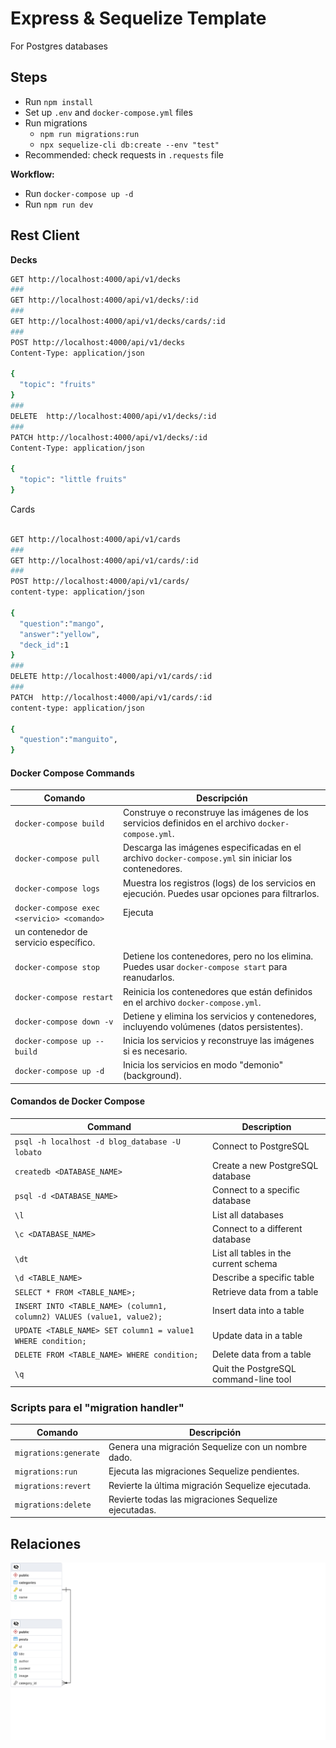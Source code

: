 # Express & Sequelize Template

For Postgres databases

## Steps

- Run `npm install`
- Set up `.env` and `docker-compose.yml` files
- Run migrations
  - `npm run migrations:run`
  - `npx sequelize-cli db:create --env "test"`
- Recommended: check requests in `.requests` file

**Workflow:**

- Run `docker-compose up -d`
- Run `npm run dev`

## Rest Client

**Decks**

```bash
GET http://localhost:4000/api/v1/decks
###
GET http://localhost:4000/api/v1/decks/:id
###
GET http://localhost:4000/api/v1/decks/cards/:id
###
POST http://localhost:4000/api/v1/decks
Content-Type: application/json

{
  "topic": "fruits"
}
###
DELETE  http://localhost:4000/api/v1/decks/:id
###
PATCH http://localhost:4000/api/v1/decks/:id
Content-Type: application/json

{
  "topic": "little fruits"
}
```

Cards

```bash

GET http://localhost:4000/api/v1/cards
###
GET http://localhost:4000/api/v1/cards/:id
###
POST http://localhost:4000/api/v1/cards/
content-type: application/json

{
  "question":"mango",
  "answer":"yellow",
  "deck_id":1
}
###
DELETE http://localhost:4000/api/v1/cards/:id
###
PATCH  http://localhost:4000/api/v1/cards/:id
content-type: application/json

{
  "question":"manguito",
}

```

#### Docker Compose Commands

| Comando                                    | Descripción                                                                                          |
| ------------------------------------------ | ---------------------------------------------------------------------------------------------------- |
| `docker-compose build`                     | Construye o reconstruye las imágenes de los servicios definidos en el archivo `docker-compose.yml`.  |
| `docker-compose pull`                      | Descarga las imágenes especificadas en el archivo `docker-compose.yml` sin iniciar los contenedores. |
| `docker-compose logs`                      | Muestra los registros (logs) de los servicios en ejecución. Puedes usar opciones para filtrarlos.    |
| `docker-compose exec <servicio> <comando>` | Ejecuta                                                                                              |
| un contenedor de servicio específico.      |
| `docker-compose stop`                      | Detiene los contenedores, pero no los elimina. Puedes usar `docker-compose start` para reanudarlos.  |
| `docker-compose restart`                   | Reinicia los contenedores que están definidos en el archivo `docker-compose.yml`.                    |
| `docker-compose down -v`                   | Detiene y elimina los servicios y contenedores, incluyendo volúmenes (datos persistentes).           |
| `docker-compose up --build`                | Inicia los servicios y reconstruye las imágenes si es necesario.                                     |
| `docker-compose up -d`                     | Inicia los servicios en modo "demonio" (background).                                                 |

#### Comandos de Docker Compose

| Command                                                                | Description                           |
| ---------------------------------------------------------------------- | ------------------------------------- |
| `psql -h localhost -d blog_database -U lobato`                         | Connect to PostgreSQL                 |
| `createdb <DATABASE_NAME>`                                             | Create a new PostgreSQL database      |
| `psql -d <DATABASE_NAME>`                                              | Connect to a specific database        |
| `\l`                                                                   | List all databases                    |
| `\c <DATABASE_NAME>`                                                   | Connect to a different database       |
| `\dt`                                                                  | List all tables in the current schema |
| `\d <TABLE_NAME>`                                                      | Describe a specific table             |
| `SELECT * FROM <TABLE_NAME>;`                                          | Retrieve data from a table            |
| `INSERT INTO <TABLE_NAME> (column1, column2) VALUES (value1, value2);` | Insert data into a table              |
| `UPDATE <TABLE_NAME> SET column1 = value1 WHERE condition;`            | Update data in a table                |
| `DELETE FROM <TABLE_NAME> WHERE condition;`                            | Delete data from a table              |
| `\q`                                                                   | Quit the PostgreSQL command-line tool |

### Scripts para el "migration handler"

| Comando               | Descripción                                          |
| --------------------- | ---------------------------------------------------- |
| `migrations:generate` | Genera una migración Sequelize con un nombre dado.   |
| `migrations:run`      | Ejecuta las migraciones Sequelize pendientes.        |
| `migrations:revert`   | Revierte la última migración Sequelize ejecutada.    |
| `migrations:delete`   | Revierte todas las migraciones Sequelize ejecutadas. |

## Relaciones

![Relacion uno a muchos](/public/image.png)
